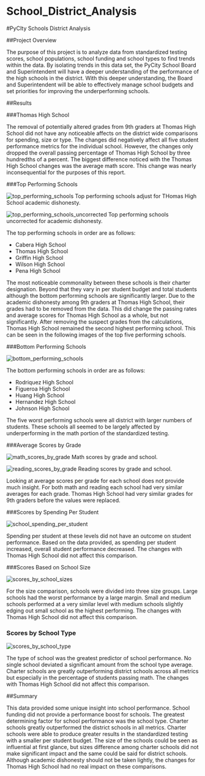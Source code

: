 # School_District_Analysis

#PyCIty Schools District Analysis

##Project Overview

The purpose of this project is to analyze data from standardized testing scores, school populations, school funding and school types to find trends within the data.  By isolating trends in this data set, the PyCity School Board and Superintendent will have a deeper understanding of the performance of the high schools in the district.  With this deeper understanding, the Board and Superintendent will be able to effectively manage school budgets and set priorities for improving the underperforming schools.

##Results

###Thomas High School

The removal of potentially altered grades from 9th graders at Thomas High School did not have any noticeable affects on the district wide comparisons for spending, size or type.  The changes did negatively affect all five student performance metrics for the individual school. However, the changes only dropped the overall passing percentage of Thomas High School by three hundredths of a percent.  The biggest difference noticed with the Thomas High School changes was the average math score. This change was nearly inconsequential for the purposes of this report.

###Top Performing Schools

![top_performing_schools](https://user-images.githubusercontent.com/105960365/177220769-ca248b60-60fc-48f7-8387-56a9ed4784db.png)
Top performing schools adjust for THomas High School academic dishonesty.

![top_performing_schools_uncorrected](https://user-images.githubusercontent.com/105960365/177220850-9efa867b-9418-407d-bccb-7f7a0b27f74b.png)
Top performing schools uncorrected for academic dishonesty.

The top performing schools in order are as follows:
-	Cabera High School
-	Thomas High School
-	Griffin High School
-	Wilson High School
-	Pena High School

The most noticeable commonality between these schools is their charter designation. Beyond that they vary in per student budget and total students although the bottom performing schools are significantly larger. Due to the academic dishonesty among 9th graders at Thomas High School, their grades had to be removed from the data. This did change the passing rates and average scores for Thomas High School as a whole, but not significantly.  After removing the suspect grades from the calculations, Thomas High School remained the second highest performing school. This can be seen in the following images of the top five performing schools.

###Bottom Performing Schools

![bottom_performing_schools](https://user-images.githubusercontent.com/105960365/177220903-f0677581-eb50-44b8-b068-cdc1a09de558.png)

The bottom performing schools in order are as follows:
-	Rodriquez High School
-	Figueroa High School
-	Huang High School
-	Hernandez High School
-	Johnson High School

The five worst performing schools were all district with larger numbers of students.  These schools all seemed to be largely affected by underperforming in the math portion of the standardized testing.

###Average Scores by Grade

![math_scores_by_grade](https://user-images.githubusercontent.com/105960365/177220939-b7ce1076-7d9c-44ad-8a3b-e0741e319b26.png)
Math scores by grade and school.

![reading_scores_by_grade](https://user-images.githubusercontent.com/105960365/177220978-a745a551-0116-4b2a-b1f4-c7887813bbff.png)
Reading scores by grade and school.

Looking at average scores per grade for each school does not provide much insight.  For both math and reading each school had very similar averages for each grade.  Thomas High School had very similar grades for 9th graders before the values were replaced. 

###Scores by Spending Per Student

![school_spending_per_student](https://user-images.githubusercontent.com/105960365/177221010-5c510480-d355-4f21-9695-753186932496.png)

Spending per student at these levels did not have an outcome on student performance. Based on the data provided, as spending per student increased, overall student performance decreased.  The changes with Thomas High School did not affect this comparison.

###Scores Based on School Size

![scores_by_school_sizes](https://user-images.githubusercontent.com/105960365/177221026-a2427793-5625-4c88-9f6c-a5b6d6a1ffae.png)

For the size comparison, schools were divided into three size groups. Large schools had the worst performance by a large margin. Small and medium schools performed at a very similar level with medium schools slightly edging out small school as the highest performing.  The changes with Thomas High School did not affect this comparison.

### Scores by School Type

![scores_by_school_type](https://user-images.githubusercontent.com/105960365/177221042-1e05ab73-b1b9-4489-adb0-77d6be95982d.png)

The type of school was the greatest predictor of school performance. No single school deviated a significant amount from the school type average. Charter schools are greatly outperforming district schools across all metrics but especially in the percentage of students passing math.  The changes with Thomas High School did not affect this comparison.

##Summary

This data provided some unique insight into school performance.  School funding did not provide a performance boost for schools.  The greatest determining factor for school performance was the school type.  Charter schools greatly outperformed the district schools in all metrics. Charter schools were able to produce greater results in the standardized testing with a smaller per student budget. The size of the schools could be seen as influential at first glance, but sizes difference among charter schools did not make significant impact and the same could be said for district schools.
Although academic dishonesty should not be taken lightly, the changes for Thomas High School had no real impact on these comparisons.
